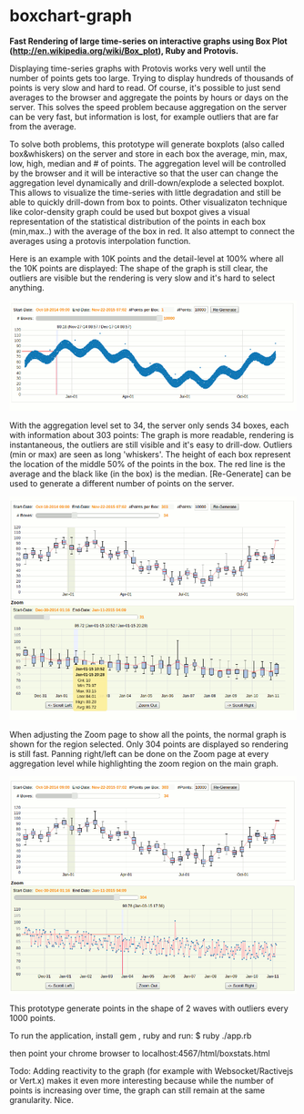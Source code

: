 boxchart-graph
==============

**Fast Rendering of large time-series on interactive graphs using Box Plot (http://en.wikipedia.org/wiki/Box_plot), Ruby and Protovis.**

Displaying time-series graphs with Protovis works very well until the number of points gets too large. Trying to display 
hundreds of thousands of points is very slow and hard to read. 
Of course, it's possible to just send averages to the browser and aggregate the points by hours or days on the server.
This solves the speed problem because aggregation on the server can be very fast, but information is lost,
for example outliers that are far from the average.

To solve both problems, this prototype will generate boxplots (also called box&whiskers) on the server and store in 
each box the average, min, max, low, high, median and # of points. The aggregation level will be controlled by the browser
and it will be interactive so that the user can change the aggregation level dynamically and drill-down/explode a selected boxplot.
This allows to visualize the time-series with little degradation and still be able to quickly drill-down from box to points. Other visualizaton technique like color-density graph could be used but boxpot gives a visual representation of
the statistical distribution of the points in each box (min,max..) with the average of the box in red. It also attempt to
connect the averages using a protovis interpolation function.

Here is an example with 10K points and the detail-level at 100% where all the 10K points are displayed: The shape
of the graph is still clear, the outliers are visible but the rendering is very slow and it's hard to select anything.




![Alt text](images/snap1.gif "Optional title")

With the aggregation level set to 34, the server only sends 34 boxes, each with information about 303 points: The graph is more readable,
rendering is instantaneous, the outliers are still visible and it's easy to drill-dow. Outliers (min or max) are seen as long 'whiskers'. The height of each box represent the location of the middle 50% of the points in the box. The red line is the average and the black like (in the box) is the median.
[Re-Generate] can be used to generate a different number of points on the server.

![Alt text](images/snap2.gif "Optional title")

When adjusting the Zoom page to show all the points, the normal graph is shown for the region selected. Only 304 points
are displayed so rendering is still fast. Panning right/left can be done on the Zoom page at every aggregation level
while highlighting the zoom region on the main graph.

![Alt text](images/snap3.gif "Optional title")

This prototype generate points in the shape of 2 waves with outliers every 1000 points.

To run the application, install gem , ruby and run:
$ ruby ./app.rb

then point your chrome browser to localhost:4567/html/boxstats.html

Todo: Adding reactivity  to the graph (for example with Websocket/Ractivejs or Vert.x) makes it even more interesting
because while the number of points is increasing over time, the graph can still remain at the same granularity. 
Nice.



